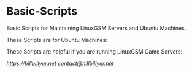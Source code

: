 # Basic-Scripts
Basic Scripts for Maintaining LinuxGSM Servers and Ubuntu Machines.

These Scripts are for Ubuntu Machines:

These Scripts are helpful if you are running LinuxGSM Game Servers:



*https://hillbillyer.net*
*contact@hillbillyer.net*